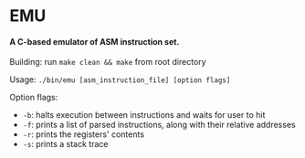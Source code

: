 # EMU
#### A C-based emulator of ASM instruction set.

Building: run `make clean && make` from root directory

Usage: `./bin/emu [asm_instruction_file] [option flags]`

Option flags:
* `-b`: halts execution between instructions and waits for user to hit <Enter>
* `-f`: prints a list of parsed instructions, along with their relative addresses
* `-r`: prints the registers' contents
* `-s`: prints a stack trace
